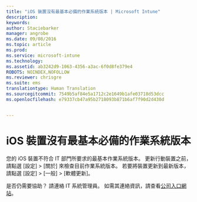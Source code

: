 ```yaml
---
title: "iOS 裝置沒有最基本必備的作業系統版本 | Microsoft Intune"
description: 
keywords: 
author: Staciebarker
manager: angrobe
ms.date: 09/08/2016
ms.topic: article
ms.prod: 
ms.service: microsoft-intune
ms.technology: 
ms.assetid: ab3242d9-1063-4356-a3ac-6f0d8fe379e4
ROBOTS: NOINDEX,NOFOLLOW
ms.reviewer: chrisgre
ms.suite: ems
translationtype: Human Translation
ms.sourcegitcommit: 7549b5af84e5a1712c2e1649b1afe03718d53dcc
ms.openlocfilehash: e79337cb47a95b2718093b871b6af7f90d2d430d


---
```



# iOS 裝置沒有最基本必備的作業系統版本

您的 iOS 裝置不符合 IT 部門所要求的最基本作業系統版本。  更新行動裝置之前，請點選 [設定] &gt; [關於] 來檢查目前作業系統版本。 若要將裝置更新到最新版本，請點選 [設定] &gt; [一般] &gt; [軟體更新]。

是否仍需要協助？ 請連絡 IT 系統管理員。 如需其連絡資訊，請查看[公司入口網站](http://portal.manage.microsoft.com)。





<!--HONumber=Sep16_HO2-->



